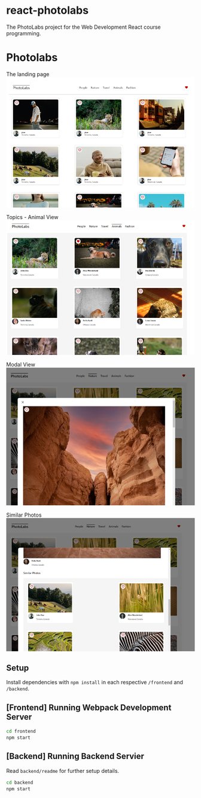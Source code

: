 # react-photolabs
The PhotoLabs project for the Web Development React course programming.

# Photolabs

The landing page
![Home Page](docs/HomeRoute.png)

Topics - Animal View
![Topic](docs/Topics.png)

Modal View
![Modal View](docs/Modal.png)

Similar Photos
![Similar Photos](docs/Similar.png)


## Setup

Install dependencies with `npm install` in each respective `/frontend` and `/backend`.

## [Frontend] Running Webpack Development Server

```sh
cd frontend
npm start
```

## [Backend] Running Backend Servier

Read `backend/readme` for further setup details.

```sh
cd backend
npm start
```
